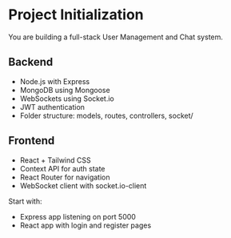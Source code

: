 # Project Initialization

You are building a full-stack User Management and Chat system.

## Backend
- Node.js with Express
- MongoDB using Mongoose
- WebSockets using Socket.io
- JWT authentication
- Folder structure: models, routes, controllers, socket/

## Frontend
- React + Tailwind CSS
- Context API for auth state
- React Router for navigation
- WebSocket client with socket.io-client

Start with:
- Express app listening on port 5000
- React app with login and register pages
